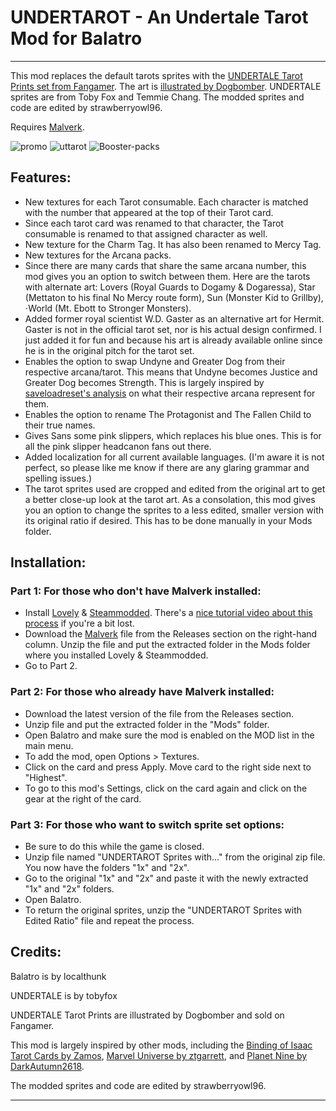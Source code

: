 # UNDERTAROT - An Undertale Tarot Mod for Balatro
---
This mod replaces the default tarots sprites with the [UNDERTALE Tarot Prints set from Fangamer](https://www.fangamer.com/products/undertale-tarot-cards). The art is [illustrated by Dogbomber](https://www.tumblr.com/dogbomber/tagged/undertale%20tarot). UNDERTALE sprites are from Toby Fox and Temmie Chang. The modded sprites and code are edited by strawberryowl96.

Requires [Malverk](https://github.com/Eremel/Malverk).

![promo](https://github.com/user-attachments/assets/7823757c-c792-41f8-a28c-8003314cb8bb)
![uttarot](https://github.com/user-attachments/assets/9a3576a7-7d9e-4842-a910-24bba758f33a)
![Booster-packs](https://github.com/user-attachments/assets/1beb1141-91e9-4ecb-9f7b-c824cac752bd)


## Features:
- New textures for each Tarot consumable. Each character is matched with the number that appeared at the top of their Tarot card. 
- Since each tarot card was renamed to that character, the Tarot consumable is renamed to that assigned character as well. 
- New texture for the Charm Tag. It has also been renamed to Mercy Tag.
- New textures for the Arcana packs.
- Since there are many cards that share the same arcana number, this mod gives you an option to switch between them. Here are the tarots with alternate art: Lovers (Royal Guards to Dogamy & Dogaressa), Star (Mettaton to his final No Mercy route form), Sun (Monster Kid to Grillby), ⋅World (Mt. Ebott to Stronger Monsters).
- Added former royal scientist W.D. Gaster as an alternative art for Hermit. Gaster is not in the official tarot set, nor is his actual design confirmed. I just added it for fun and because his art is already available online since he is in the original pitch for the tarot set.
- Enables the option to swap Undyne and Greater Dog from their respective arcana/tarot. This means that Undyne becomes Justice and Greater Dog becomes Strength. This is largely inspired by [saveloadreset's analysis](https://saveloadreset.tumblr.com/post/151924918518/ut-tarot-major-arcana) on what their respective arcana represent for them.
- Enables the option to rename The Protagonist and The Fallen Child to their true names.
- Gives Sans some pink slippers, which replaces his blue ones. This is for all the pink slipper headcanon fans out there. 
- Added localization for all current available languages. (I'm aware it is not perfect, so please like me know if there are any glaring grammar and spelling issues.)
- The tarot sprites used are cropped and edited from the original art to get a better close-up look at the tarot art. As a consolation, this mod gives you an option to change the sprites to a less edited, smaller version with its original ratio if desired. This has to be done manually in your Mods folder. 

## Installation: 
### Part 1: For those who don't have Malverk installed: 
- Install [Lovely](https://github.com/ethangreen-dev/lovely-injector) & [Steammodded](https://github.com/Steamopollys/steamodded). There's a [nice tutorial video about this process](https://www.youtube.com/watch?v=uDfxnwHO134) if you're a bit lost.
- Download the [Malverk](https://github.com/Eremel/Malverk) file from the Releases section on the right-hand column. Unzip the file and put the extracted folder in the Mods folder where you installed Lovely & Steammodded.
- Go to Part 2.

### Part 2: For those who already have Malverk installed: 
- Download the latest version of the file from the Releases section.
- Unzip file and put the extracted folder in the "Mods" folder.
- Open Balatro and make sure the mod is enabled on the MOD list in the main menu. 
- To add the mod, open Options > Textures.
- Click on the card and press Apply. Move card to the right side next to "Highest". 
- To go to this mod's Settings, click on the card again and click on the gear at the right of the card.

### Part 3: For those who want to switch sprite set options:
- Be sure to do this while the game is closed.
- Unzip file named "UNDERTAROT Sprites with..." from the original zip file. You now have the folders "1x" and "2x".
- Go to the original "1x" and "2x" and paste it with the newly extracted "1x" and "2x" folders.
- Open Balatro.
- To return the original sprites, unzip the "UNDERTAROT Sprites with Edited Ratio" file and repeat the process.

## Credits:
Balatro is by localthunk

UNDERTALE is by tobyfox

UNDERTALE Tarot Prints are illustrated by Dogbomber and sold on Fangamer. 

This mod is largely inspired by other mods, including the [Binding of Isaac Tarot Cards by Zamos](https://github.com/theZamos/Isaac-Tarot), [Marvel Universe by ztgarrett](https://github.com/ztgarrett/MarvelUniverseBalatroMod), and [Planet Nine by DarkAutumn2618](https://github.com/DarkAutumn2618/balatro-planetnine). 

The modded sprites and code are edited by strawberryowl96.

---
